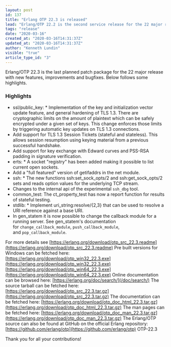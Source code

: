 ```yaml
---
layout: post
id: 137
title: "Erlang OTP 22.3 is released"
lead: "Erlang/OTP 22.2 is the second service release for the 22 major release with mostly bugfixes and improvements"
tags: "release"
date: "2020-03-16"
created_at: "2020-03-16T14:31:37Z"
updated_at: "2020-03-16T14:31:37Z"
author: "Kenneth Lundin"
visible: "true"
article_type_id: "3"
---
```


Erlang/OTP 22.3 is the last planned patch package for the 22 major release with new features, improvements and bugfixes. Below follows some highlights.

### Highlights
* ssl/public_key: * Implementation of the key and initialization vector
 update feature, and general hardening of TLS 1.3.
 There are cryptographic limits on the amount of
 plaintext which can be safely encrypted under a given set of keys.
 This change enforces those limits by triggering
 automatic key updates on TLS 1.3 connections.
* Add support for TLS 1.3 Session Tickets (stateful and
 stateless). This allows session resumption using keying
 material from a previous successful handshake.
* Add support for key exchange with Edward curves and
 PSS-RSA padding in signature verification.
* erts: * A socket "registry" has been added making it possible to list current open sockets.
* Add a "full featured" version of getifaddrs in the net module.
* ssh: * The new functions ssh:set_sock_opts/2 and ssh:get_sock_opts/2 sets and reads option values for
 the underlying TCP stream.
* Changes to the internal api of the experimental `ssh_dbg` tool.
* common_test: The ct_property_test has now a report function for
 results of stateful testing.
* stdlib: * Implement uri_string:resolve/{2,3} that can be used to
 resolve a URI reference against a base URI.
* In gen_statem it is now possible to change the callback
 module for a running server. See gen_statem's
 documentation for `change_callback_module`,
`push_callback_module`, and `pop_callback_module`.

For more details see
[https://erlang.org/download/otp_src_22.3.readme](https://erlang.org/download/otp_src_22.3.readme)
 Pre built versions for Windows can be fetched here:
[https://erlang.org/download/otp_win32_22.3.exe](https://erlang.org/download/otp_win32_22.3.exe)
[https://erlang.org/download/otp_win64_22.3.exe](https://erlang.org/download/otp_win64_22.3.exe)
 Online documentation can be browsed here:
[https://erlang.org/doc/search/](/doc/search/)
 The source tarball can be fetched here:
[https://erlang.org/download/otp_src_22.3.tar.gz](https://erlang.org/download/otp_src_22.3.tar.gz)
 The documentation can be fetched here:
[https://erlang.org/download/otp_doc_html_22.3.tar.gz](https://erlang.org/download/otp_doc_html_22.3.tar.gz)
 The man pages can be fetched here:
[https://erlang.org/download/otp_doc_man_22.3.tar.gz](https://erlang.org/download/otp_doc_man_22.3.tar.gz)
 The Erlang/OTP source can also be found at GitHub on the official Erlang repository:
[https://github.com/erlang/otp](https://github.com/erlang/otp)
 OTP-22.3

Thank you for all your contributions!
